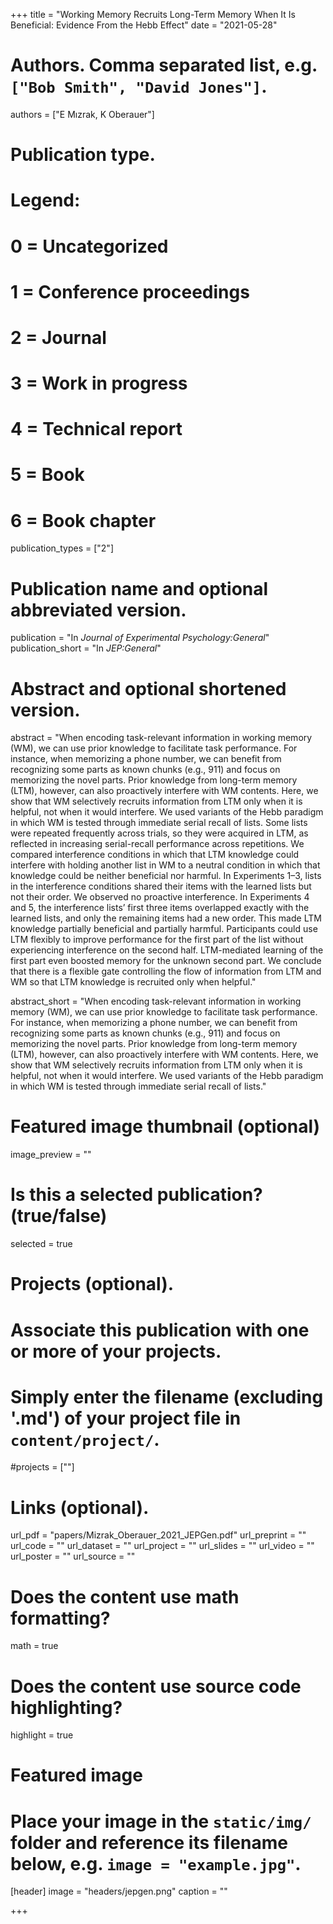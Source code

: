 +++
title = "Working Memory Recruits Long-Term Memory When It Is Beneficial: Evidence From the Hebb Effect"
date = "2021-05-28"

# Authors. Comma separated list, e.g. `["Bob Smith", "David Jones"]`.
authors = ["E Mızrak, K Oberauer"]

# Publication type.
# Legend:
# 0 = Uncategorized
# 1 = Conference proceedings
# 2 = Journal
# 3 = Work in progress
# 4 = Technical report
# 5 = Book
# 6 = Book chapter
publication_types = ["2"]

# Publication name and optional abbreviated version.
publication = "In *Journal of Experimental Psychology:General*"
publication_short = "In *JEP:General*"

# Abstract and optional shortened version.
abstract = "When encoding task-relevant information in working memory (WM), we can use prior knowledge to facilitate task performance. For instance, when memorizing a phone number, we can benefit from recognizing some parts as known chunks (e.g., 911) and focus on memorizing the novel parts. Prior knowledge from long-term memory (LTM), however, can also proactively interfere with WM contents. Here, we show that WM selectively recruits information from LTM only when it is helpful, not when it would interfere. We used variants of the Hebb paradigm in which WM is tested through immediate serial recall of lists. Some lists were repeated frequently across trials, so they were acquired in LTM, as reflected in increasing serial-recall performance across repetitions. We compared interference conditions in which that LTM knowledge could interfere with holding another list in WM to a neutral condition in which that knowledge could be neither beneficial nor harmful. In Experiments 1–3, lists in the interference conditions shared their items with the learned lists but not their order. We observed no proactive interference. In Experiments 4 and 5, the interference lists’ first three items overlapped exactly with the learned lists, and only the remaining items had a new order. This made LTM knowledge partially beneficial and partially harmful. Participants could use LTM flexibly to improve performance for the first part of the list without experiencing interference on the second half. LTM-mediated learning of the first part even boosted memory for the unknown second part. We conclude that there is a flexible gate controlling the flow of information from LTM and WM so that LTM knowledge is recruited only when helpful."

abstract_short = "When encoding task-relevant information in working memory (WM), we can use prior knowledge to facilitate task performance. For instance, when memorizing a phone number, we can benefit from recognizing some parts as known chunks (e.g., 911) and focus on memorizing the novel parts. Prior knowledge from long-term memory (LTM), however, can also proactively interfere with WM contents. Here, we show that WM selectively recruits information from LTM only when it is helpful, not when it would interfere. We used variants of the Hebb paradigm in which WM is tested through immediate serial recall of lists."

# Featured image thumbnail (optional)
image_preview = ""

# Is this a selected publication? (true/false)
selected = true

# Projects (optional).
#   Associate this publication with one or more of your projects.
#   Simply enter the filename (excluding '.md') of your project file in `content/project/`.
#projects = [""]

# Links (optional).
url_pdf = "papers/Mizrak_Oberauer_2021_JEPGen.pdf"
url_preprint = ""
url_code = ""
url_dataset = ""
url_project = ""
url_slides = ""
url_video = ""
url_poster = ""
url_source = ""

# Does the content use math formatting?
math = true

# Does the content use source code highlighting?
highlight = true

# Featured image
# Place your image in the `static/img/` folder and reference its filename below, e.g. `image = "example.jpg"`.
[header]
image = "headers/jepgen.png"
caption = ""

+++
